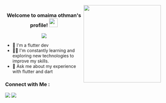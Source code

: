 
<img width="250" align="right" src="https://c.tenor.com/_DOBjnGspYAAAAAM/code-coding.gif">

<h3 align="center">
  Welcome to omaima othman's profile!
  <img src="https://media.giphy.com/media/hvRJCLFzcasrR4ia7z/giphy.gif" width="28">
</h3>

<!-- Typing SVG by DenverCoder1 - https://github.com/DenverCoder1/readme-typing-svg -->
<p align="center">
  <a href="https://github.com/DenverCoder1/readme-typing-svg"><img src="https://readme-typing-svg.herokuapp.com/?lines=flutter%20developer;Always%20learning%20new%20things&font=Fira%20Code&center=true&width=440&height=45&color=f75c7e&vCenter=true&size=22"></a>
</p> 

- 🏢 I'm a flutter dev 
- 👨‍💻 I'm constantly learning and exploring new technologies to improve my skills.
- 💬 Ask me about my experience with flutter and dart


### Connect with Me :

<a href="https://www.linkedin.com/in/omaima-mohamed-951a1226a/" target="_blank"><img src="https://img.shields.io/badge/-omaima%20othman-0077B5?style=for-the-badge&logo=Linkedin&logoColor=white"/></a>
<a href="https://www.facebook.com/profile.php?id=100090749817333" target="_blank"><img src="https://img.shields.io/badge/-omaima%20othman-0077B5?style=for-the-badge&logo=facebook&logoColor=white"/></a>


